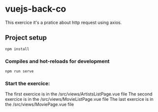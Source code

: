 # vuejs-back-co
This exercice it's a pratice about http request using axios.

## Project setup
```
npm install
```

### Compiles and hot-reloads for development
```
npm run serve
```

### Start the exercice:
The first exercice is in the /src/views/ArtistsListPage.vue file
The second exercice is in the /src/views/MovieListPage.vue file
The last exercice is in the /src/views/MoviePage.vue file
